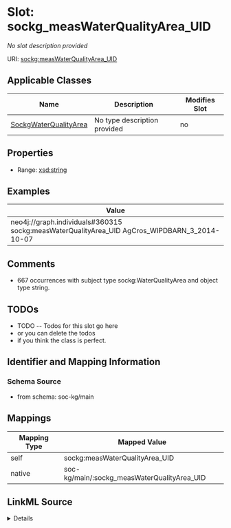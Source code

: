 

# Slot: sockg_measWaterQualityArea_UID


_No slot description provided_





URI: [sockg:measWaterQualityArea_UID](http://www.semanticweb.org/sockg/ontologies/2024/0/soil-carbon-ontology/measWaterQualityArea_UID)



<!-- no inheritance hierarchy -->





## Applicable Classes

| Name | Description | Modifies Slot |
| --- | --- | --- |
| [SockgWaterQualityArea](../classes/SockgWaterQualityArea.md) | No type description provided |  no  |







## Properties

* Range: [xsd:string](http://www.w3.org/2001/XMLSchema#string)






## Examples

| Value |
| --- |
| neo4j://graph.individuals#360315 sockg:measWaterQualityArea_UID AgCros_WIPDBARN_3_2014-10-07 |

## Comments

* 667 occurrences with subject type sockg:WaterQualityArea and object type string.

## TODOs

* TODO -- Todos for this slot go here
* or you can delete the todos
* if you think the class is perfect.

## Identifier and Mapping Information







### Schema Source


* from schema: soc-kg/main




## Mappings

| Mapping Type | Mapped Value |
| ---  | ---  |
| self | sockg:measWaterQualityArea_UID |
| native | soc-kg/main/:sockg_measWaterQualityArea_UID |




## LinkML Source

<details>
```yaml
name: sockg_measWaterQualityArea_UID
description: No slot description provided
todos:
- TODO -- Todos for this slot go here
- or you can delete the todos
- if you think the class is perfect.
comments:
- 667 occurrences with subject type sockg:WaterQualityArea and object type string.
examples:
- value: neo4j://graph.individuals#360315 sockg:measWaterQualityArea_UID AgCros_WIPDBARN_3_2014-10-07
from_schema: soc-kg/main
rank: 1000
slot_uri: sockg:measWaterQualityArea_UID
alias: sockg_measWaterQualityArea_UID
domain_of:
- sockg_WaterQualityArea
range: string

```
</details>